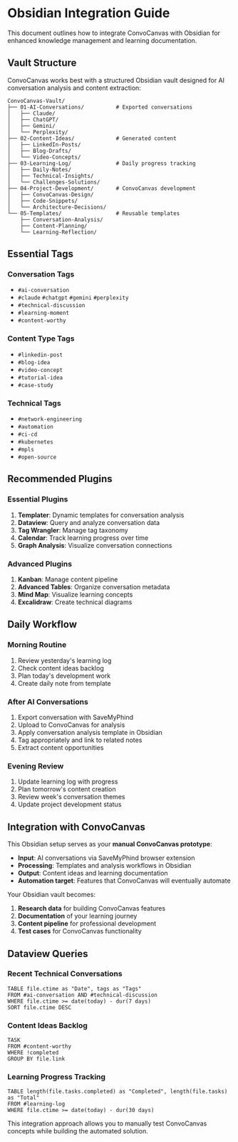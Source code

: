 # Obsidian Integration Guide

This document outlines how to integrate ConvoCanvas with Obsidian for enhanced knowledge management and learning documentation.

## Vault Structure

ConvoCanvas works best with a structured Obsidian vault designed for AI conversation analysis and content extraction:

```
ConvoCanvas-Vault/
├── 01-AI-Conversations/          # Exported conversations
│   ├── Claude/
│   ├── ChatGPT/
│   ├── Gemini/
│   └── Perplexity/
├── 02-Content-Ideas/             # Generated content
│   ├── LinkedIn-Posts/
│   ├── Blog-Drafts/
│   └── Video-Concepts/
├── 03-Learning-Log/              # Daily progress tracking
│   ├── Daily-Notes/
│   ├── Technical-Insights/
│   └── Challenges-Solutions/
├── 04-Project-Development/       # ConvoCanvas development
│   ├── ConvoCanvas-Design/
│   ├── Code-Snippets/
│   └── Architecture-Decisions/
└── 05-Templates/                 # Reusable templates
    ├── Conversation-Analysis/
    ├── Content-Planning/
    └── Learning-Reflection/
```

## Essential Tags

### Conversation Tags
- `#ai-conversation`
- `#claude` `#chatgpt` `#gemini` `#perplexity`
- `#technical-discussion`
- `#learning-moment`
- `#content-worthy`

### Content Type Tags
- `#linkedin-post`
- `#blog-idea`
- `#video-concept`
- `#tutorial-idea`
- `#case-study`

### Technical Tags
- `#network-engineering`
- `#automation`
- `#ci-cd`
- `#kubernetes`
- `#mpls`
- `#open-source`

## Recommended Plugins

### Essential Plugins
1. **Templater**: Dynamic templates for conversation analysis
2. **Dataview**: Query and analyze conversation data
3. **Tag Wrangler**: Manage tag taxonomy
4. **Calendar**: Track learning progress over time
5. **Graph Analysis**: Visualize conversation connections

### Advanced Plugins
1. **Kanban**: Manage content pipeline
2. **Advanced Tables**: Organize conversation metadata
3. **Mind Map**: Visualize learning concepts
4. **Excalidraw**: Create technical diagrams

## Daily Workflow

### Morning Routine
1. Review yesterday's learning log
2. Check content ideas backlog
3. Plan today's development work
4. Create daily note from template

### After AI Conversations
1. Export conversation with SaveMyPhind
2. Upload to ConvoCanvas for analysis
3. Apply conversation analysis template in Obsidian
4. Tag appropriately and link to related notes
5. Extract content opportunities

### Evening Review
1. Update learning log with progress
2. Plan tomorrow's content creation
3. Review week's conversation themes
4. Update project development status

## Integration with ConvoCanvas

This Obsidian setup serves as your **manual ConvoCanvas prototype**:
- **Input**: AI conversations via SaveMyPhind browser extension
- **Processing**: Templates and analysis workflows in Obsidian
- **Output**: Content ideas and learning documentation
- **Automation target**: Features that ConvoCanvas will eventually automate

Your Obsidian vault becomes:
1. **Research data** for building ConvoCanvas features
2. **Documentation** of your learning journey
3. **Content pipeline** for professional development
4. **Test cases** for ConvoCanvas functionality

## Dataview Queries

### Recent Technical Conversations
```dataview
TABLE file.ctime as "Date", tags as "Tags"
FROM #ai-conversation AND #technical-discussion
WHERE file.ctime >= date(today) - dur(7 days)
SORT file.ctime DESC
```

### Content Ideas Backlog
```dataview
TASK
FROM #content-worthy
WHERE !completed
GROUP BY file.link
```

### Learning Progress Tracking
```dataview
TABLE length(file.tasks.completed) as "Completed", length(file.tasks) as "Total"
FROM #learning-log
WHERE file.ctime >= date(today) - dur(30 days)
```

This integration approach allows you to manually test ConvoCanvas concepts while building the automated solution.